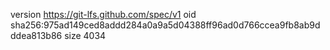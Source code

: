 version https://git-lfs.github.com/spec/v1
oid sha256:975ad149ced8addd284a0a9a5d04388ff96ad0d766ccea9fb8ab9dddea813b86
size 4034
